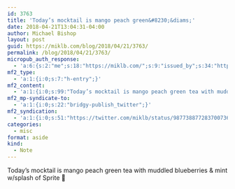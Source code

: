 ```yaml
---
id: 3763
title: 'Today’s mocktail is mango peach green&#8230;&diams;'
date: 2018-04-21T13:04:31-04:00
author: Michael Bishop
layout: post
guid: https://miklb.com/blog/2018/04/21/3763/
permalink: /blog/2018/04/21/3763/
micropub_auth_response:
  - 'a:6:{s:2:"me";s:18:"https://miklb.com/";s:9:"issued_by";s:34:"https://tokens.indieauth.com/token";s:9:"client_id";s:21:"https://quill.p3k.io/";s:9:"issued_at";i:1515785966;s:5:"scope";s:13:"create update";s:5:"nonce";i:1033266350;}'
mf2_type:
  - 'a:1:{i:0;s:7:"h-entry";}'
mf2_content:
  - 'a:1:{i:0;s:99:"Today’s mocktail is mango peach green tea with muddled blueberries & mint w/splash of Sprite 💯";}'
mf2_mp-syndicate-to:
  - 'a:1:{i:0;s:22:"bridgy-publish_twitter";}'
mf2_syndication:
  - 'a:1:{i:0;s:51:"https://twitter.com/miklb/status/987738877283700736";}'
categories:
  - misc
format: aside
kind:
  - Note
---
```

Today’s mocktail is mango peach green tea with muddled blueberries &amp; mint w/splash of Sprite 💯